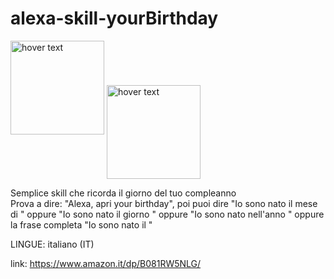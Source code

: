 # alexa-skill-yourBirthday
<p>
  <img src="https://images-na.ssl-images-amazon.com/images/I/51ojUdyvzpL.png" width="150" title="hover text">
  <img src="https://www.bitradio.it/wp-content/uploads/2019/02/Logo-Alexa.png" width="150" align="center" title="hover text">
</p>
Semplice skill che ricorda il giorno del tuo compleanno <br />
Prova a dire: "Alexa, apri your birthday",
poi puoi dire "Io sono nato il mese di <mese>" oppure "Io sono nato il giorno <giorno>" oppure "Io sono nato nell'anno <anno>" 
oppure la frase completa "Io sono nato il  <giorno> <mese> <anno>"
  
LINGUE: italiano (IT)

link: https://www.amazon.it/dp/B081RW5NLG/
